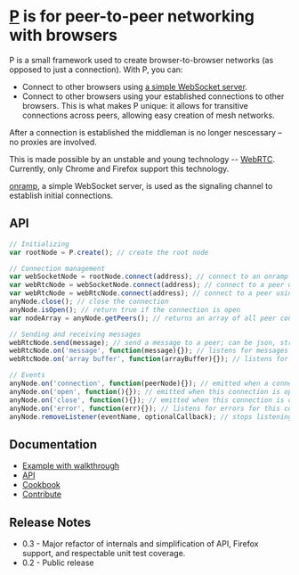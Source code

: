 # <a href="http://ozan.io/p">P</a> is for peer-to-peer networking with browsers

P is a small framework used to create browser-to-browser networks (as opposed to just a connection). With P, you can:

* Connect to other browsers using [a simple WebSocket server](https://github.com/oztu/onramp).
* Connect to other browsers using your established connections to other browsers. This is what makes P unique: it allows for transitive connections across peers, allowing easy creation of mesh networks.

After a connection is established the middleman is no longer nescessary – no proxies are involved.

This is made possible by an unstable and young technology -- [WebRTC](http://www.webrtc.org/). 
Currently, only Chrome and Firefox support this technology.

[onramp](https://github.com/oztu/onramp), a simple WebSocket server, is used as the signaling channel 
to establish initial connections.

## API
```javascript
// Initializing
var rootNode = P.create(); // create the root node

// Connection management
var webSocketNode = rootNode.connect(address); // connect to an onramp WebSocket server
var webRtcNode = webSocketNode.connect(address); // connect to a peer using an onramp connection
var webRtcNode = webRtcNode.connect(address); // connect to a peer using an existing peer connection
anyNode.close(); // close the connection
anyNode.isOpen(); // return true if the connection is open
var nodeArray = anyNode.getPeers(); // returns an array of all peer connections

// Sending and receiving messages
webRtcNode.send(message); // send a message to a peer; can be json, string, or arraybuffer
webRtcNode.on('message', function(message){}); // listens for messages from a peer
webRtcNode.on('array buffer', function(arrayBuffer){}); // listens for array buffers from a peer

// Events
anyNode.on('connection', function(peerNode){}); // emitted when a connection is made via this peer
anyNode.on('open', function(){}); // emitted when this connection is open and ready
anyNode.on('close', function(){}); // emitted when this connection is closed
anyNode.on('error', function(err){}); // listens for errors for this connection
anyNode.removeListener(eventName, optionalCallback); // stops listening to an event
```


## Documentation
* [Example with walkthrough](http://ozan.io/p/#walkthrough)
* [API](http://ozan.io/p/#use)
* [Cookbook](http://ozan.io/p/#cookbook)
* [Contribute](http://ozan.io/p/#contribute)

## Release Notes
* 0.3 - Major refactor of internals and simplification of API, Firefox support, and respectable unit test coverage.
* 0.2 - Public release
